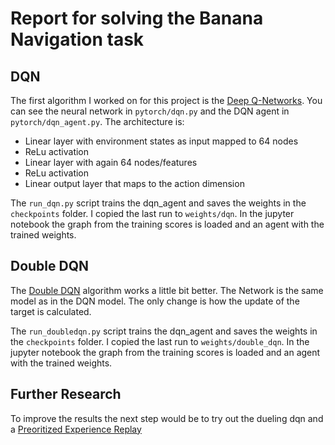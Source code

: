 # Report for solving the Banana Navigation task

## DQN

The first algorithm I worked on for this project is the [ Deep Q-Networks](https://storage.googleapis.com/deepmind-media/dqn/DQNNaturePaper.pdf).
You can see the neural network in `pytorch/dqn.py` and the DQN agent in `pytorch/dqn_agent.py`. The architecture is:
- Linear layer with environment states as input mapped to 64 nodes
- ReLu activation
- Linear layer with again 64 nodes/features
- ReLu activation
- Linear output layer that maps to the action dimension

The `run_dqn.py` script trains the dqn_agent and saves the weights in the `checkpoints` folder. I copied the last run to `weights/dqn`.
In the jupyter notebook the graph from the training scores is loaded and an agent with the trained weights.

## Double DQN

The [Double DQN](https://arxiv.org/abs/1509.06461) algorithm works a little bit better.
The Network is the same model as in the DQN model. The only change is how the update of the target is calculated.

The `run_doubledqn.py` script trains the dqn_agent and saves the weights in the `checkpoints` folder. I copied the last run to `weights/double_dqn`.
In the jupyter notebook the graph from the training scores is loaded and an agent with the trained weights.

## Further Research
To improve the results the next step would be to try out the dueling dqn and a [Preoritized Experience Replay](https://arxiv.org/abs/1511.05952)
